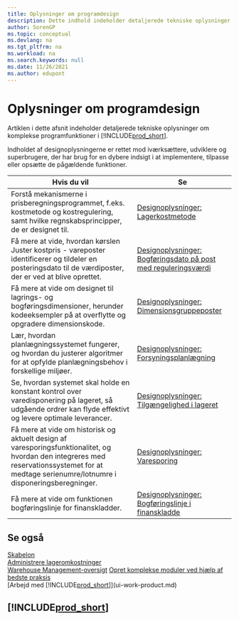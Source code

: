 ```yaml
---
title: Oplysninger om programdesign
description: Dette indhold indeholder detaljerede tekniske oplysninger om komplekse programfunktioner i Business Central.
author: SorenGP
ms.topic: conceptual
ms.devlang: na
ms.tgt_pltfrm: na
ms.workload: na
ms.search.keywords: null
ms.date: 11/26/2021
ms.author: edupont
---
```

# Oplysninger om programdesign

Artiklen i dette afsnit indeholder detaljerede tekniske oplysninger om komplekse programfunktioner i [!INCLUDE[prod_short](includes/prod_short.md)].  

Indholdet af designoplysningerne er rettet mod iværksættere, udviklere og superbrugere, der har brug for en dybere indsigt i at implementere, tilpasse eller opsætte de pågældende funktioner.  

|**Hvis du vil**|**Se**|  
|------------|-------------|  
|Forstå mekanismerne i prisberegningsprogrammet, f.eks. kostmetode og kostregulering, samt hvilke regnskabsprincipper, de er designet til.|[Designoplysninger: Lagerkostmetode](design-details-inventory-costing.md)|  
|Få mere at vide, hvordan kørslen Juster kostpris - vareposter identificerer og tildeler en posteringsdato til de værdiposter, der er ved at blive oprettet.|[Designoplysninger: Bogføringsdato på post med reguleringsværdi](design-details-inventory-adjustment-value-entry-posting-date.md)|
|Få mere at vide om designet til lagrings- og bogføringsdimensioner, herunder kodeeksempler på at overflytte og opgradere dimensionskode.|[Designoplysninger: Dimensionsgruppeposter](design-details-dimension-set-entries-overview.md)|
|Lær, hvordan planlægningssystemet fungerer, og hvordan du justerer algoritmer for at opfylde planlægningsbehov i forskellige miljøer.|[Designoplysninger: Forsyningsplanlægning](design-details-supply-planning.md)|  
|Se, hvordan systemet skal holde en konstant kontrol over varedisponering på lageret, så udgående ordrer kan flyde effektivt og levere optimale leverancer.|[Designoplysninger: Tilgængelighed i lageret](design-details-availability-in-the-warehouse.md)|
|Få mere at vide om historisk og aktuelt design af varesporingsfunktionalitet, og hvordan den integreres med reservationssystemet for at medtage serienumre/lotnumre i disponeringsberegninger.|[Designoplysninger: Varesporing](design-details-item-tracking.md)|  
|Få mere at vide om funktionen bogføringslinje for finanskladder.|[Designoplysninger: Bogføringslinje i finanskladde](design-details-general-journal-post-line.md)|

## Se også

[Skabelon](production-planning.md)  
[Administrere lageromkostninger](finance-manage-inventory-costs.md)  
[Warehouse Management-oversigt](design-details-warehouse-management.md)
[Opret komplekse moduler ved hjælp af bedste praksis](set-up-complex-application-areas-using-best-practices.md)  
[Arbejd med [!INCLUDE[prod_short](includes/prod_short.md)]](ui-work-product.md)  

## [!INCLUDE[prod_short](includes/free_trial_md.md)]  
